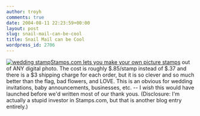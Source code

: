 ```yaml
---
author: troyh
comments: true
date: 2004-08-11 22:23:59+00:00
layout: post
slug: snail-mail-can-be-cool
title: Snail Mail can be Cool
wordpress_id: 2706
---
```


[![wedding stamp](/pix/stamp.jpg)Stamps.com lets you make your own picture stamps](http://photo.stamps.com) out of ANY digital photo.  The cost is roughly $.85/stamp instead of $.37 and there is a $3 shipping charge for each order, but it is so clever and so much better than the flag, bad flowers, and LOVE.  This is an obvious for wedding invitations, baby announcements, businesses, etc. -- I *wish* this would have launched before we'd written most of our thank yous.  (Disclosure: I'm actually a stupid investor in Stamps.com, but that is another blog entry entirely.)
